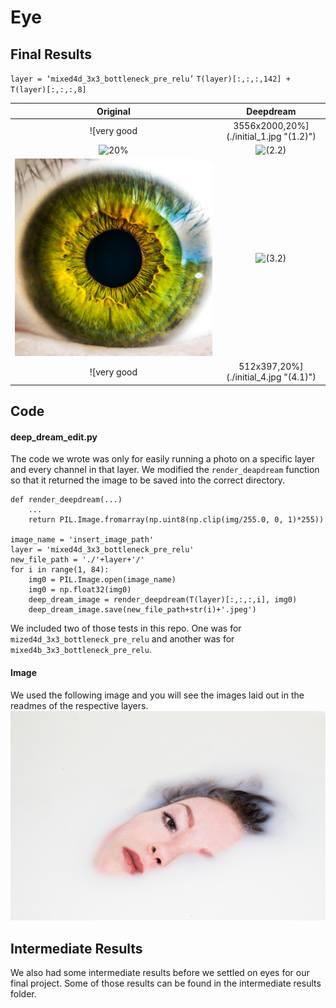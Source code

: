 # Eye

## Final Results
`layer = ‘mixed4d_3x3_bottleneck_pre_relu’`
`T(layer)[:,:,:,142] + T(layer)[:,:,:,8]`

Original                  |  Deepdream
:-------------------------:|:-------------------------:
![very good|3556x2000,20%](./initial_1.jpg "(1.2)") |  ![](./final_1.jpg "(1.2)")
![20%](./initial_2.jpg "(2.1)")|  ![](./final_2.png "(2.2)")
![20%](./initial_3.jpg "(3.1)")|  ![](./final_3.png "(3.2)")
![very good|512x397,20%](./initial_4.jpg "(4.1)") |  ![](./final_4.png "(4.2)")

## Code
#### deep_dream_edit.py
The code we wrote was only for easily running a photo on a specific layer and every channel in that layer. We modified the `render_deapdream` function so that it returned the image to be saved into the correct directory.
```
def render_deepdream(...)
    ...
    return PIL.Image.fromarray(np.uint8(np.clip(img/255.0, 0, 1)*255))

image_name = 'insert_image_path'
layer = 'mixed4d_3x3_bottleneck_pre_relu'
new_file_path = './'+layer+'/'
for i in range(1, 84):
    img0 = PIL.Image.open(image_name)
    img0 = np.float32(img0)
    deep_dream_image = render_deepdream(T(layer)[:,:,:,i], img0)
    deep_dream_image.save(new_file_path+str(i)+'.jpeg')
```
We included two of those tests in this repo. One was for `mized4d_3x3_bottleneck_pre_relu` and another was for `mixed4b_3x3_bottleneck_pre_relu`.

#### Image
We used the following image and you will see the images laid out in the readmes of the respective layers.
![Alt text](./bath.jpg?raw=true "Bath Lady")

## Intermediate Results
We also had some intermediate results before we settled on eyes for our final project. Some of those results can be found in the intermediate results folder.
